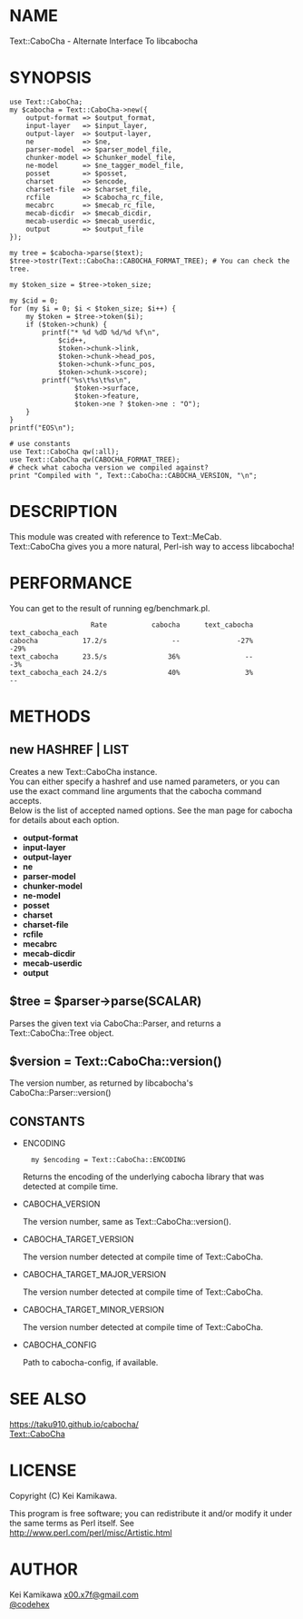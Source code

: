 # NAME

Text::CaboCha - Alternate Interface To libcabocha

# SYNOPSIS

    use Text::CaboCha;
    my $cabocha = Text::CaboCha->new({
        output-format => $output_format,
        input-layer   => $input_layer,
        output-layer  => $output-layer,
        ne            => $ne,
        parser-model  => $parser_model_file,
        chunker-model => $chunker_model_file,
        ne-model      => $ne_tagger_model_file,
        posset        => $posset,
        charset       => $encode,
        charset-file  => $charset_file,
        rcfile        => $cabocha_rc_file,
        mecabrc       => $mecab_rc_file,
        mecab-dicdir  => $mecab_dicdir,
        mecab-userdic => $mecab_userdic,
        output        => $output_file
    });

    my tree = $cabocha->parse($text);
    $tree->tostr(Text::CaboCha::CABOCHA_FORMAT_TREE); # You can check the tree.

    my $token_size = $tree->token_size;

    my $cid = 0;
    for (my $i = 0; $i < $token_size; $i++) {
        my $token = $tree->token($i);
        if ($token->chunk) {
            printf("* %d %dD %d/%d %f\n",
                $cid++,
                $token->chunk->link,
                $token->chunk->head_pos,
                $token->chunk->func_pos,
                $token->chunk->score);
            printf("%s\t%s\t%s\n",
                    $token->surface,
                    $token->feature,
                    $token->ne ? $token->ne : "O");
        }
    }
    printf("EOS\n");

    # use constants
    use Text::CaboCha qw(:all);
    use Text::CaboCha qw(CABOCHA_FORMAT_TREE);
    # check what cabocha version we compiled against?
    print "Compiled with ", Text::CaboCha::CABOCHA_VERSION, "\n";

# DESCRIPTION

This module was created with reference to Text::MeCab.  
Text::CaboCha gives you a more natural, Perl-ish way to access libcabocha!

# PERFORMANCE

You can get to the result of running eg/benchmark.pl.

                        Rate           cabocha      text_cabocha text_cabocha_each
    cabocha           17.2/s                --              -27%              -29%
    text_cabocha      23.5/s               36%                --               -3%
    text_cabocha_each 24.2/s               40%                3%                --

# METHODS

## new HASHREF | LIST

Creates a new Text::CaboCha instance.  
You can either specify a hashref and use named parameters, or you can use the
exact command line arguments that the cabocha command accepts.  
Below is the list of accepted named options. See the man page for cabocha for 
details about each option.

- **output-format**
- **input-layer**
- **output-layer**
- **ne**
- **parser-model**
- **chunker-model**
- **ne-model**
- **posset**
- **charset**
- **charset-file**
- **rcfile**
- **mecabrc**
- **mecab-dicdir**
- **mecab-userdic**
- **output**

## $tree = $parser->parse(SCALAR)
Parses the given text via CaboCha::Parser, and returns a Text::CaboCha::Tree object.

## $version = Text::CaboCha::version()
The version number, as returned by libcabocha's CaboCha::Parser::version()

## CONSTANTS

- ENCODING

        my $encoding = Text::CaboCha::ENCODING

    Returns the encoding of the underlying cabocha library that was detected at
    compile time.

- CABOCHA\_VERSION

    The version number, same as Text::CaboCha::version().

- CABOCHA\_TARGET\_VERSION

    The version number detected at compile time of Text::CaboCha. 

- CABOCHA\_TARGET\_MAJOR\_VERSION

    The version number detected at compile time of Text::CaboCha. 

- CABOCHA\_TARGET\_MINOR\_VERSION

    The version number detected at compile time of Text::CaboCha. 

- CABOCHA\_CONFIG

    Path to cabocha-config, if available.

# SEE ALSO
https://taku910.github.io/cabocha/  
[Text::CaboCha](https://metacpan.org/pod/Text::CaboCha)

# LICENSE

Copyright (C) Kei Kamikawa.

This program is free software; you can redistribute it and/or modify it
under the same terms as Perl itself.
See http://www.perl.com/perl/misc/Artistic.html

# AUTHOR

Kei Kamikawa <x00.x7f@gmail.com>  
[@codehex](https://twitter.com/CodeHex)
